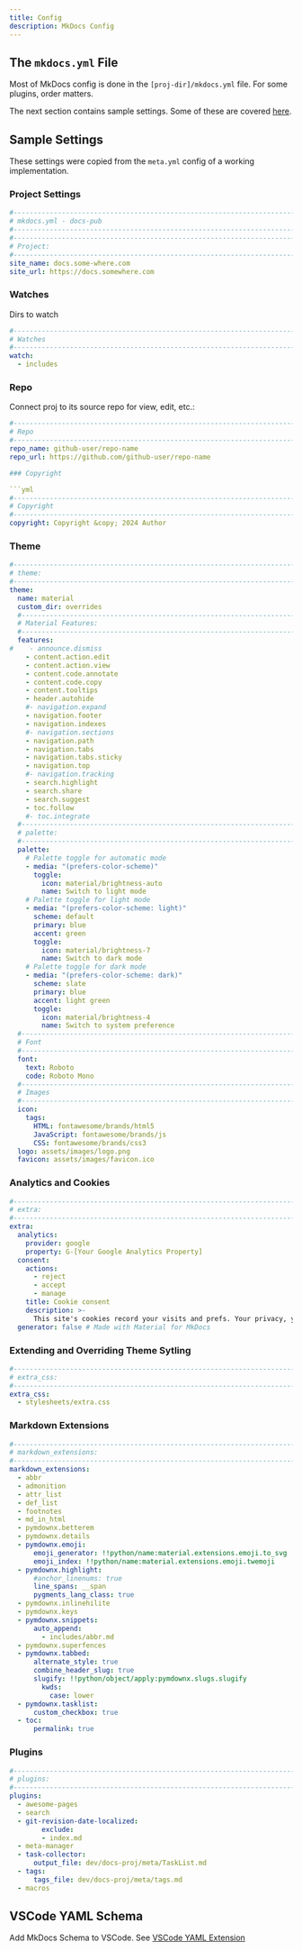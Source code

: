 ```yaml
---
title: Config
description: MkDocs Config
---
```


## The `mkdocs.yml` File

Most of MkDocs config is done in the `[proj-dir]/mkdocs.yml` file.  For some plugins, order matters.  

The next section contains sample settings.  Some of these are covered [here](../mkdocs/add-ons/index.md).

## Sample Settings

These settings were copied from the `meta.yml` config of a working implementation.

### Project Settings

```yml
#-------------------------------------------------------------------------------
# mkdocs.yml - docs-pub
#-------------------------------------------------------------------------------
#-------------------------------------------------------------------------------
# Project:
#-------------------------------------------------------------------------------
site_name: docs.some-where.com
site_url: https://docs.somewhere.com
```

### Watches

Dirs to watch

```yml
#-------------------------------------------------------------------------------
# Watches
#-------------------------------------------------------------------------------
watch:
  - includes
```

### Repo

Connect proj to its source repo for  view, edit, etc.:

```yml
#-------------------------------------------------------------------------------
# Repo
#-------------------------------------------------------------------------------
repo_name: github-user/repo-name
repo_url: https://github.com/github-user/repo-name

### Copyright

```yml
#-------------------------------------------------------------------------------
# Copyright
#-------------------------------------------------------------------------------
copyright: Copyright &copy; 2024 Author
```

### Theme

```yml
#-------------------------------------------------------------------------------
# theme:
#-------------------------------------------------------------------------------
theme:
  name: material
  custom_dir: overrides
  #-----------------------------------------------------------------------------
  # Material Features:
  #-----------------------------------------------------------------------------
  features:
#    - announce.dismiss
    - content.action.edit
    - content.action.view
    - content.code.annotate
    - content.code.copy
    - content.tooltips
    - header.autohide
    #- navigation.expand
    - navigation.footer
    - navigation.indexes
    #- navigation.sections
    - navigation.path
    - navigation.tabs
    - navigation.tabs.sticky
    - navigation.top
    #- navigation.tracking
    - search.highlight
    - search.share
    - search.suggest
    - toc.follow
    #- toc.integrate
  #-----------------------------------------------------------------------------
  # palette:
  #-----------------------------------------------------------------------------  
  palette:
    # Palette toggle for automatic mode
    - media: "(prefers-color-scheme)"
      toggle:
        icon: material/brightness-auto
        name: Switch to light mode
    # Palette toggle for light mode
    - media: "(prefers-color-scheme: light)"
      scheme: default 
      primary: blue
      accent: green
      toggle:
        icon: material/brightness-7
        name: Switch to dark mode
    # Palette toggle for dark mode
    - media: "(prefers-color-scheme: dark)"
      scheme: slate
      primary: blue
      accent: light green
      toggle:
        icon: material/brightness-4
        name: Switch to system preference
  #-----------------------------------------------------------------------------
  # Font
  #-----------------------------------------------------------------------------
  font:
    text: Roboto
    code: Roboto Mono
  #-----------------------------------------------------------------------------
  # Images
  #-----------------------------------------------------------------------------
  icon:
    tags:
      HTML: fontawesome/brands/html5
      JavaScript: fontawesome/brands/js
      CSS: fontawesome/brands/css3
  logo: assets/images/logo.png
  favicon: assets/images/favicon.ico
```

### Analytics and Cookies

```yml
#-------------------------------------------------------------------------------
# extra:
#-------------------------------------------------------------------------------
extra:
  analytics:
    provider: google
    property: G-[Your Google Analytics Property]
  consent:
    actions:
      - reject
      - accept
      - manage
    title: Cookie consent
    description: >- 
      This site's cookies record your visits and prefs. Your privacy, your choice.
  generator: false # Made with Material for MkDocs
```

### Extending and Overriding Theme Sytling

```yml
#-------------------------------------------------------------------------------
# extra_css:
#-------------------------------------------------------------------------------
extra_css:
  - stylesheets/extra.css
```

### Markdown Extensions

```yml
#-------------------------------------------------------------------------------
# markdown_extensions:
#-------------------------------------------------------------------------------
markdown_extensions:
  - abbr
  - admonition
  - attr_list
  - def_list
  - footnotes
  - md_in_html
  - pymdownx.betterem
  - pymdownx.details
  - pymdownx.emoji:
      emoji_generator: !!python/name:material.extensions.emoji.to_svg
      emoji_index: !!python/name:material.extensions.emoji.twemoji
  - pymdownx.highlight:
      #anchor_linenums: true
      line_spans: __span
      pygments_lang_class: true
  - pymdownx.inlinehilite
  - pymdownx.keys
  - pymdownx.snippets:
      auto_append: 
        - includes/abbr.md
  - pymdownx.superfences
  - pymdownx.tabbed:
      alternate_style: true
      combine_header_slug: true
      slugify: !!python/object/apply:pymdownx.slugs.slugify
        kwds:
          case: lower
  - pymdownx.tasklist:
      custom_checkbox: true
  - toc:
      permalink: true
```

### Plugins

```yml
#-------------------------------------------------------------------------------
# plugins:
#-------------------------------------------------------------------------------
plugins:
  - awesome-pages
  - search
  - git-revision-date-localized:
        exclude:
        - index.md
  - meta-manager
  - task-collector:
      output_file: dev/docs-proj/meta/TaskList.md
  - tags:
      tags_file: dev/docs-proj/meta/tags.md
  - macros
```

## VSCode YAML Schema

Add MkDocs Schema to VSCode.  See [VSCode YAML Extension](../../apps/vscode/extensions.md#yaml)